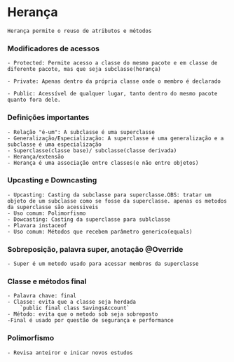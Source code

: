 
# Herança
    Herança permite o reuso de atributos e métodos
### Modificadores de acessos
    
    - Protected: Permite acesso a classe do mesmo pacote e em classe de diferente pacote, mas que seja subclasse(herança)
    
    - Private: Apenas dentro da própria classe onde o membro é declarado

    - Public: Acessível de qualquer lugar, tanto dentro do mesmo pacote quanto fora dele.
### Definições importantes
    - Relação "é-um": A subclasse é uma superclasse
    - Generalização/Especialização: A superclasse é uma generalização e a subclasse é uma especialização
    - Superclasse(classe base)/ subclasse(classe derivada)
    - Herança/extensão
    - Herança é uma associação entre classes(e não entre objetos)
### Upcasting e Downcasting
    - Upcasting: Casting da subclasse para superclasse.OBS: tratar um objeto de um subclasse como se fosse da superclasse. apenas os metodos da superclasse são acessiveis
    - Uso comum: Polimorfismo
    - Dowcasting: Casting da superclasse para sublclasse
    - Plavara instaceof
    - Uso comum: Métodos que recebem parâmetro generico(equals)
### Sobreposição, palavra super, anotação @Override
    - Super é um metodo usado para acessar membros da superclasse
### Classe e métodos final
    - Palavra chave: final
    - Classe: evita que a classe seja herdada
        `public final class SavingsAccount`
    - Método: evita que o metodo sob seja sobreposto
    -Final é usado por questão de segurança e performance
### Polimorfismo
    - Revisa anteiror e inicar novos estudos
    
    